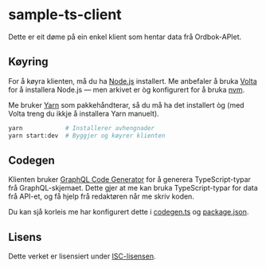 # sample-ts-client

Dette er eit døme på ein enkel klient som hentar data frå Ordbok-APIet.

## Køyring

For å køyra klienten, må du ha [Node.js](nodejs) installert. Me anbefaler å bruka [Volta][volta] for å installera Node.js — men arkivet er òg konfigurert for å bruka [nvm][nvm].

Me bruker [Yarn][yarn] som pakkehåndterar, så du må ha det installert òg (med Volta treng du ikkje å installera Yarn manuelt).

```sh
yarn            # Installerer avhengnader
yarn start:dev  # Byggjer og køyrer klienten
```

## Codegen

Klienten bruker [GraphQL Code Generator][codegen] for å generera TypeScript-typar frå GraphQL-skjemaet. Dette gjer at me kan bruka TypeScript-typar for data frå API-et, og få hjelp frå redaktøren når me skriv koden.

Du kan sjå korleis me har konfigurert dette i [codegen.ts](codegen.ts) og [package.json](package.json).

## Lisens

Dette verket er lisensiert under [ISC-lisensen](LICENCE).

[nodejs]: https://nodejs.org/
[volta]: https://volta.sh/
[nvm]: https://github.com/nvm-sh/nvm
[yarn]: https://yarnpkg.com/
[codegen]: https://the-guild.dev/graphql/codegen
